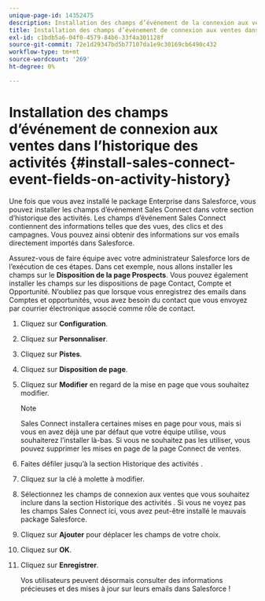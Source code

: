 ```yaml
---
unique-page-id: 14352475
description: Installation des champs d’événement de la connexion aux ventes dans l’historique des activités - Documents Marketo - Documentation du produit
title: Installation des champs d’événement de connexion aux ventes dans l’historique des activités
exl-id: c1bdb5a6-04f0-4579-84b6-33f4a301128f
source-git-commit: 72e1d29347bd5b77107da1e9c30169cb6490c432
workflow-type: tm+mt
source-wordcount: '269'
ht-degree: 0%

---
```


# Installation des champs d’événement de connexion aux ventes dans l’historique des activités {#install-sales-connect-event-fields-on-activity-history}

Une fois que vous avez installé le package Enterprise dans Salesforce, vous pouvez installer les champs d’événement Sales Connect dans votre section d’historique des activités. Les champs d’événement Sales Connect contiennent des informations telles que des vues, des clics et des campagnes. Vous pouvez ainsi obtenir des informations sur vos emails directement importés dans Salesforce.

Assurez-vous de faire équipe avec votre administrateur Salesforce lors de l’exécution de ces étapes. Dans cet exemple, nous allons installer les champs sur le **Disposition de la page Prospects**. Vous pouvez également installer les champs sur les dispositions de page Contact, Compte et Opportunité. N’oubliez pas que lorsque vous enregistrez des emails dans Comptes et opportunités, vous avez besoin du contact que vous envoyez par courrier électronique associé comme rôle de contact.

1. Cliquez sur **Configuration**.
1. Cliquez sur **Personnaliser**.
1. Cliquez sur **Pistes**.
1. Cliquez sur **Disposition de page**.
1. Cliquez sur **Modifier** en regard de la mise en page que vous souhaitez modifier.

   >[!NOTE]
   >
   >Sales Connect installera certaines mises en page pour vous, mais si vous en avez déjà une par défaut que votre équipe utilise, vous souhaiterez l’installer là-bas. Si vous ne souhaitez pas les utiliser, vous pouvez supprimer les mises en page de la page Connect de ventes.

1. Faites défiler jusqu’à la section Historique des activités .
1. Cliquez sur la clé à molette à modifier.
1. Sélectionnez les champs de connexion aux ventes que vous souhaitez inclure dans la section Historique des activités . Si vous ne voyez pas les champs Sales Connect ici, vous avez peut-être installé le mauvais package Salesforce.
1. Cliquez sur **Ajouter** pour déplacer les champs de votre choix.
1. Cliquez sur **OK**.
1. Cliquez sur **Enregistrer**.

   Vos utilisateurs peuvent désormais consulter des informations précieuses et des mises à jour sur leurs emails dans Salesforce !
